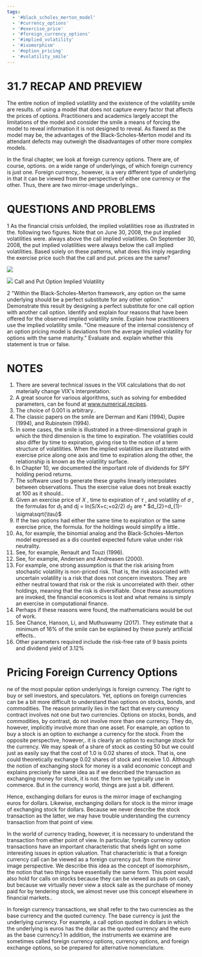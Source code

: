 ```yaml
---
tags:
  - '#black_scholes_merton_model'
  - '#currency_options'
  - '#exercise_price'
  - '#foreign_currency_options'
  - '#implied_volatility'
  - '#isomorphism'
  - '#option_pricing'
  - '#volatility_smile'
---
```

# 31.7 RECAP AND PREVIEW

The entire notion of implied volatility and the existence of the volatility smile are results. of using a model that does not capture every factor that affects the prices of options. Practitioners and academics largely accept the limitations of the model and consider the smile a means of forcing the model to reveal information it is not designed to reveal. As flawed as the model may be, the advantages of the Black-Scholes-Merton model and its attendant defects may outweigh the disadvantages of other more complex models.

In the final chapter, we look at foreign currency options. There are, of course, options. on a wide range of underlyings, of which foreign currency is just one. Foreign currency,. however, is a very different type of underlying in that it can be viewed from the perspective of either one currency or the other. Thus, there are two mirror-image underlyings..

# QUESTIONS AND PROBLEMS

1 As the financial crisis unfolded, the implied volatilities rose as illustrated in the. following two figures. Note that on June 30, 2008, the put implied volatilities were. always above the call implied volatilities. On September 30, 2008, the put implied volatilities were always below the call implied volatilities. Based solely on these patterns, what does this imply regarding the exercise price such that the call and put. prices are the same?

![](images/f9e37424b211837aca967473dffefb56e6894ff1eae7b91ad673cb787e307685.jpg)

![](images/cd41edd381ed406c928a087b4c2ed4b7ed1942e0a84f2410dfcb05c15e4a3740.jpg)
Call and Put Option Implied Volatility

2 "Within the Black-Scholes-Merton framework, any option on the same underlying should be a perfect substitute for any other option." Demonstrate this result by designing a perfect substitute for one call option with another call option. Identify and explain four reasons that have been offered for the observed implied volatility smile. Explain how practitioners use the implied volatility smile. "One measure of the internal consistency of an option pricing model is deviations from the average implied volatility for options with the same maturity." Evaluate and. explain whether this statement is true or false.

# NOTES

1. There are several technical issues in the VIX calculations that do not materially change VIX's interpretation.
2. A great source for various algorithms, such as solving for embedded parameters, can be found at www.numerical.recipes.
3. The choice of 0.001 is arbitrary..
4. The classic papers on the smile are Derman and Kani (1994), Dupire (1994), and Rubinstein (1994).
5. In some cases, the smile is illustrated in a three-dimensional graph in which the third dimension is the time to expiration. The volatilities could also differ by time to expiration, giving rise to the notion of a term structure of volatilities. When the implied volatilities are illustrated with exercise price along one axis and time to expiration along the other, the relationship is known as the volatility surface.
6. In Chapter 10, we documented the important role of dividends for SPY holding period returns.
7. The software used to generate these graphs linearly interpolates between observations. Thus the exercise value does not break exactly at 100 as it should..
8. Given an exercise price of $X$ , time to expiration of $\tau$ , and volatility of $\sigma$ , the formulas for $d_{1}$ and dj = In(S/X+c;+o2/2) $d_{2}$ are \* $d_{2}=d_{1}-\sigma\sqrt{\tau}$
9. If the two options had either the same time to expiration or the same exercise price, the formula. for the holdings would simplify a little..
10. As, for example, the binomial analog and the Black-Scholes-Merton model expressed as a dis counted expected future value under risk neutrality.
11. See, for example, Renault and Touzi (1996).
12. See, for example, Andersen and Andreasen (2000).
13. For example, one strong assumption is that the risk arising from stochastic volatility is non-priced risk. That is, the risk associated with uncertain volatility is a risk that does not concern investors. They are either neutral toward that risk or the risk is uncorrelated with their. other holdings, meaning that the risk is diversifiable. Once these assumptions are invoked, the financial economics is lost and what remains is simply an exercise in computational finance.
14. Perhaps if these reasons were found, the mathematicians would be out of work.
15. See Chance, Hanson, Li, and Muthuswamy (2017). They estimate that a minimum of $16\%$ of the smile can be explained by these purely artificial effects..
16. Other parameters required include the risk-free rate of 9 basis points and dividend yield of $3.12\%$

# Pricing Foreign Currency Options

ne of the most popular option underlyings is foreign currency. The right to buy or sell investors, and speculators. Yet, options on foreign currencies can be a bit more difficult to understand than options on stocks, bonds, and commodities. The reason primarily lies in the fact that every currency contract involves not one but two currencies. Options on stocks, bonds, and commodities, by contrast, do not involve more than one currency. They do, however, implicitly involve more than one asset. For example, an option to buy a stock is an option to exchange a currency for the stock. From the opposite perspective, however,. it is clearly an option to exchange stock for the currency. We may speak of a share of stock as costing 50 but we could just as easily say that the cost of 1.0 is 0.02 shares of stock. That is, one could theoretically exchange 0.02 shares of stock and receive 1.0. Although the notion of exchanging stock for money is a valid economic concept and explains precisely the same idea as if we described the transaction as exchanging money for stock, it is not. the form we typically use in commerce. But in the currency world, things are just a bit. different.

Hence, exchanging dollars for euros is the mirror image of exchanging euros for dollars. Likewise, exchanging dollars for stock is the mirror image of exchanging stock for dollars. Because we never describe the stock transaction as the latter, we may have trouble understanding the currency transaction from that point of view.

In the world of currency trading, however, it is necessary to understand the transaction from either point of view. In particular, foreign currency option transactions have an important characteristic that sheds light on some interesting issues in option valuation. That characteristic is that a foreign currency call can be viewed as a foreign currency put. from the mirror image perspective. We describe this idea as the concept of isomorphism,. the notion that two things have essentially the same form. This point would also hold for calls on stocks because they can be viewed as puts on cash, but because we virtually never view a stock sale as the purchase of money paid for by tendering stock, we almost never use this concept elsewhere in financial markets..

In foreign currency transactions, we shall refer to the two currencies as the base currency and the quoted currency. The base currency is just the underlying currency. For example, a call option quoted in dollars in which the underlying is euros has the dollar as the quoted currency and the euro as the base currency.1 In addition, the instruments we examine are sometimes called foreign currency options, currency options, and foreign exchange options, so be prepared for alternative nomenclature.
